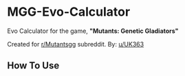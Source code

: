 # MGG-Evo-Calculator
Evo Calculator for the game, **"Mutants: Genetic Gladiators"**

Created for [r/Mutantsgg](https://www.reddit.com/r/mutantsgg/) subreddit.
By: [u/UK363](https://www.reddit.com/user/UK363)

## How To Use
